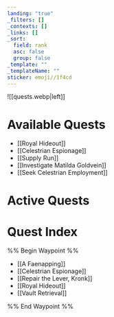```yaml
---
landing: "true"
_filters: []
_contexts: []
_links: []
_sort:
  field: rank
  asc: false
  group: false
_template: ""
_templateName: ""
sticker: emoji//1f4cd
---
```

![[quests.webp|left]]
# Available Quests
- [[Royal Hideout]]
- [[Celestrian Espionage]]
- [[Supply Run]]
- [[Investigate Matilda Goldvein]]
- [[Seek Celestrian Employment]]
# Active Quests

# Quest Index
%% Begin Waypoint %%
- [[A Faenapping]]
- [[Celestrian Espionage]]
- [[Repair the Lever, Kronk]]
- [[Royal Hideout]]
- [[Vault Retrieval]]

%% End Waypoint %%